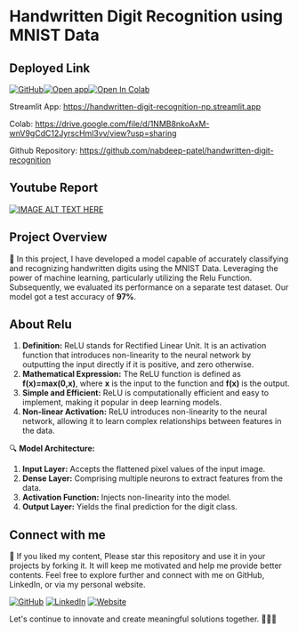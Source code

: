 # Handwritten Digit Recognition using MNIST Data

## Deployed Link
[![GitHub](https://img.shields.io/badge/Github-Repository-blue?style=flat-square&logo=github)](https://github.com/nabdeep-patel)[![Open app](https://static.streamlit.io/badges/streamlit_badge_black_white.svg)](https://handwritten-digit-recognition-np.streamlit.app/)<a href="[https://colab.research.google.com/github/nabdeep-patel/handwritten-digit-recognition/blob/main/Handwritten_Digit_Classification.ipynb](https://drive.google.com/file/d/1NMB8nkoAxM-wnV9gCdC12JyrscHml3vv/view?usp=sharing)"><img src="https://colab.research.google.com/assets/colab-badge.svg" alt="Open In Colab"></a>

Streamlit App: https://handwritten-digit-recognition-np.streamlit.app

Colab: https://drive.google.com/file/d/1NMB8nkoAxM-wnV9gCdC12JyrscHml3vv/view?usp=sharing

Github Repository: https://github.com/nabdeep-patel/handwritten-digit-recognition

## Youtube Report
[![IMAGE ALT TEXT HERE](https://img.youtube.com/vi/MBAd2XSiwsI/0.jpg)](https://www.youtube.com/watch?v=MBAd2XSiwsI)

## Project Overview
📝 In this project, I have developed a model capable of accurately classifying and recognizing handwritten digits using the MNIST Data. Leveraging the power of machine learning, particularly utilizing the Relu Function.
Subsequently, we evaluated its performance on a separate test dataset. Our model got a test accuracy of **97%**.

## About Relu
1. **Definition:** ReLU stands for Rectified Linear Unit. It is an activation function that introduces non-linearity to the neural network by outputting the input directly if it is positive, and zero otherwise.
2. **Mathematical Expression:** The ReLU function is defined as **f(x)=max(0,x)**, where **x** is the input to the function and **f(x)** is the output.
3. **Simple and Efficient:** ReLU is computationally efficient and easy to implement, making it popular in deep learning models.
4. **Non-linear Activation:** ReLU introduces non-linearity to the neural network, allowing it to learn complex relationships between features in the data.

🔍 **Model Architecture:**
1. **Input Layer:** Accepts the flattened pixel values of the input image.
2. **Dense Layer:** Comprising multiple neurons to extract features from the data.
3. **Activation Function:** Injects non-linearity into the model.
4. **Output Layer:** Yields the final prediction for the digit class.

## Connect with me
🚀 If you liked my content, Please star this repository and use it in your projects by forking it. It will keep me motivated and help me provide better contents.
Feel free to explore further and connect with me on GitHub, LinkedIn, or via my personal website.

[![GitHub](https://img.shields.io/badge/GitHub-Profile-blue?style=flat-square&logo=github)](https://github.com/nabdeep-patel)
[![LinkedIn](https://img.shields.io/badge/LinkedIn-Profile-blue?style=flat-square&logo=linkedin)](https://www.linkedin.com/in/nabdeeppatel)
[![Website](https://img.shields.io/badge/Personal-Website-blue?style=flat-square&logo=chrome)](https://linktr.ee/nabdeeppatel/store)

Let's continue to innovate and create meaningful solutions together. 🚀🔬✨
